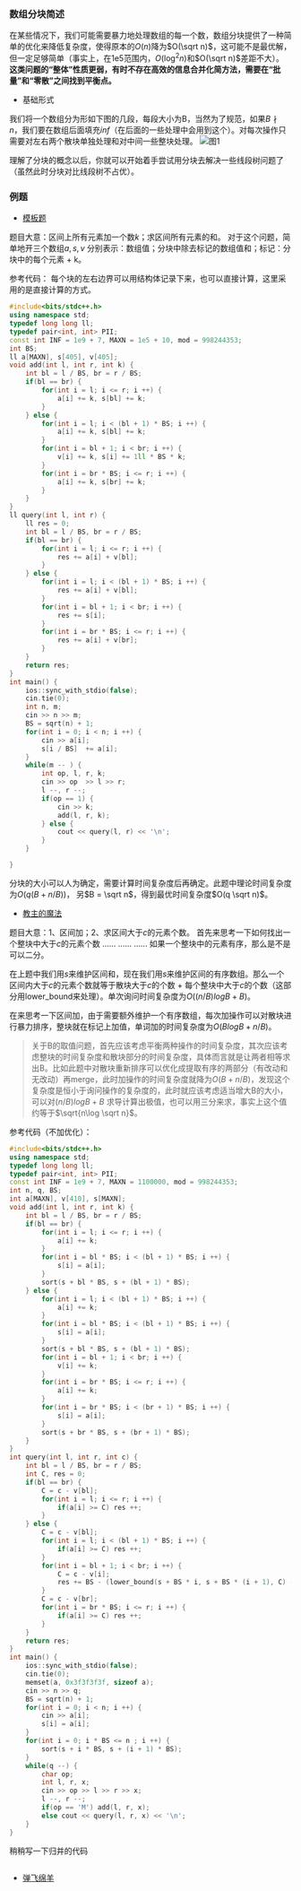 ### 数组分块简述

在某些情况下，我们可能需要暴力地处理数组的每一个数，数组分块提供了一种简单的优化来降低复杂度，使得原本的$O(n)$降为$O(\sqrt n)$，这可能不是最优解，但一定足够简单（事实上，在1e5范围内，$O(\log^2 n)$和$O(\sqrt n)$差距不大）。
**这类问题的“整体”性质更弱，有时不存在高效的信息合并化简方法，需要在“批量”和“零散”之间找到平衡点。**


- 基础形式

我们将一个数组分为形如下图的几段，每段大小为B，当然为了规范，如果$B \nmid n$，我们要在数组后面填充$inf$（在后面的一些处理中会用到这个）。对每次操作只需要对左右两个散块单独处理和对中间一些整块处理。
![图1](https://s1.328888.xyz/2022/10/10/gfTOw.png)

理解了分块的概念以后，你就可以开始着手尝试用分块去解决一些线段树问题了（虽然此时分块对比线段树不占优）。

### 例题

- [模板题](https://www.luogu.com.cn/problem/P3372)

题目大意：区间上所有元素加一个数$k$；求区间所有元素的和。
对于这个问题，简单地开三个数组$a,s,v$ 分别表示：数组值；分块中除去标记的数组值和；标记：分块中的每个元素 + k。

参考代码：
每个块的左右边界可以用结构体记录下来，也可以直接计算，这里采用的是直接计算的方式。

```cpp
#include<bits/stdc++.h>
using namespace std;
typedef long long ll;
typedef pair<int, int> PII;
const int INF = 1e9 + 7, MAXN = 1e5 + 10, mod = 998244353;
int BS;
ll a[MAXN], s[405], v[405];
void add(int l, int r, int k) {
    int bl = l / BS, br = r / BS;
    if(bl == br) {
        for(int i = l; i <= r; i ++) {
            a[i] += k, s[bl] += k;
        }
    } else {
        for(int i = l; i < (bl + 1) * BS; i ++) {
            a[i] += k, s[bl] += k;
        }
        for(int i = bl + 1; i < br; i ++) {
            v[i] += k, s[i] += 1ll * BS * k;
        }
        for(int i = br * BS; i <= r; i ++) {
            a[i] += k, s[br] += k;
        }
    }
}
ll query(int l, int r) {
    ll res = 0;
    int bl = l / BS, br = r / BS;
    if(bl == br) {
        for(int i = l; i <= r; i ++) {
            res += a[i] + v[bl];
        }
    } else {
        for(int i = l; i < (bl + 1) * BS; i ++) {
            res += a[i] + v[bl];
        }
        for(int i = bl + 1; i < br; i ++) {
            res += s[i];
        }
        for(int i = br * BS; i <= r; i ++) {
            res += a[i] + v[br];
        }
    }
    return res;
}
int main() {
    ios::sync_with_stdio(false);
    cin.tie(0);
    int n, m;
    cin >> n >> m;
    BS = sqrt(n) + 1;
    for(int i = 0; i < n; i ++) {
        cin >> a[i];
        s[i / BS]  += a[i];
    }
    while(m -- ) {
        int op, l, r, k;
        cin >> op  >> l >> r;
        l --, r --;
        if(op == 1) {
            cin >> k;
            add(l, r, k);
        } else {
            cout << query(l, r) << '\n';
        }
    }

}
```
分块的大小可以人为确定，需要计算时间复杂度后再确定。此题中理论时间复杂度为$O(q (B + n / B))$， 另$B = \sqrt n$，得到最优时间复杂度$O(q \sqrt n)$。

- [教主的魔法](https://www.luogu.com.cn/problem/P2801)

题目大意：1、区间加；2、求区间大于$c$的元素个数。
首先来思考一下如何找出一个整块中大于$c$的元素个数
......
......
......
如果一个整块中的元素有序，那么是不是可以二分。

在上题中我们用$s$来维护区间和，现在我们用$s$来维护区间的有序数组。那么一个区间内大于$c$的元素个数就等于散块大于$c$的个数 + 每个整块中大于$c$的个数（这部分用lower_bound来处理）。单次询问时间复杂度为$O((n/B) log B + B)$。

在来思考一下区间加，由于需要额外维护一个有序数组，每次加操作可以对散块进行暴力排序，整块就在标记上加值，单词加的时间复杂度为$O(B log B + n / B)$。

> 关于B的取值问题，首先应该考虑平衡两种操作的时间复杂度，其次应该考虑整块的时间复杂度和散块部分的时间复杂度，具体而言就是让两者相等求出B。比如此题中对散块重新排序可以优化成提取有序的两部分（有改动和无改动）再merge，此时加操作的时间复杂度就降为$O(B + n / B)$，发现这个复杂度是恒小于询问操作的复杂度的，此时就应该考虑适当增大B的大小，可以对$(n / B) log B + B$ 求导计算出极值，也可以用三分来求，事实上这个值约等于$\sqrt{n\log \sqrt n}$。

参考代码（不加优化）：

```cpp
#include<bits/stdc++.h>
using namespace std;
typedef long long ll;
typedef pair<int, int> PII;
const int INF = 1e9 + 7, MAXN = 1100000, mod = 998244353;
int n, q, BS;
int a[MAXN], v[410], s[MAXN];
void add(int l, int r, int k) {
    int bl = l / BS, br = r / BS;
    if(bl == br) {
        for(int i = l; i <= r; i ++) {
            a[i] += k;
        }
        for(int i = bl * BS; i < (bl + 1) * BS; i ++) {
            s[i] = a[i];
        }
        sort(s + bl * BS, s + (bl + 1) * BS);
    } else {
        for(int i = l; i < (bl + 1) * BS; i ++) {
            a[i] += k;
        }
        for(int i = bl * BS; i < (bl + 1) * BS; i ++) {
            s[i] = a[i];
        }
        sort(s + bl * BS, s + (bl + 1) * BS);
        for(int i = bl + 1; i < br; i ++) {
            v[i] += k;
        }
        for(int i = br * BS; i <= r; i ++) {
            a[i] += k;
        }
        for(int i = br * BS; i < (br + 1) * BS; i ++) {
            s[i] = a[i];
        }
        sort(s + br * BS, s + (br + 1) * BS);
    }
}
int query(int l, int r, int c) {
    int bl = l / BS, br = r / BS;
    int C, res = 0;
    if(bl == br) {
        C = c - v[bl];
        for(int i = l; i <= r; i ++) {
            if(a[i] >= C) res ++;
        }
    } else {
        C = c - v[bl];
        for(int i = l; i < (bl + 1) * BS; i ++) {
            if(a[i] >= C) res ++;
        }
        for(int i = bl + 1; i < br; i ++) {
            C = c - v[i];
            res += BS - (lower_bound(s + BS * i, s + BS * (i + 1), C) - (s + BS * i));
        }
        C = c - v[br];
        for(int i = br * BS; i <= r; i ++) {
            if(a[i] >= C) res ++;
        }
    }
    return res;
}
int main() {
    ios::sync_with_stdio(false);
    cin.tie(0);
    memset(a, 0x3f3f3f3f, sizeof a);
    cin >> n >> q;
    BS = sqrt(n) + 1;
    for(int i = 0; i < n; i ++) {
        cin >> a[i];
        s[i] = a[i];
    }
    for(int i = 0; i * BS <= n ; i ++) {
        sort(s + i * BS, s + (i + 1) * BS);
    }
    while(q --) {
        char op;
        int l, r, x;
        cin >> op >> l >> r >> x;
        l --, r --;
        if(op == 'M') add(l, r, x);
        else cout << query(l, r, x) << '\n';
    }
}
```

稍稍写一下归并的代码

```cpp
```

- [弹飞绵羊](https://www.luogu.com.cn/problem/P3203)